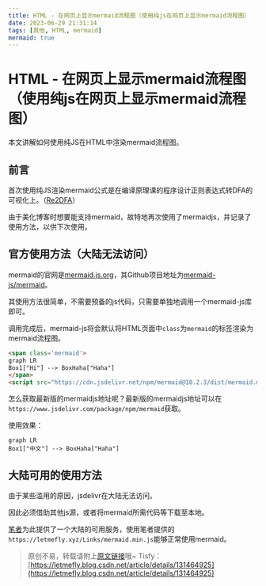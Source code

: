 ```yaml
---
title: HTML - 在网页上显示mermaid流程图（使用纯js在网页上显示mermaid流程图）
date: 2023-06-29 21:31:14
tags: [其他, HTML, mermaid]
mermaid: true
---
```


# HTML - 在网页上显示mermaid流程图（使用纯js在网页上显示mermaid流程图）

本文讲解如何使用纯JS在HTML中渲染mermaid流程图。

## 前言

首次使用纯JS渲染mermaid公式是在编译原理课的程序设计正则表达式转DFA的可视化上。（[Re2DFA](https://re2dfs.letmefly.xyz)）

由于美化博客时想要能支持mermaid，故特地再次使用了mermaidjs，并记录了使用方法，以供下次使用。

## 官方使用方法（大陆无法访问）

mermaid的官网是[mermaid.js.org](https://mermaid.js.org/)，其Github项目地址为[mermaid-js/mermaid](https://github.com/mermaid-js/mermaid)。

其使用方法很简单，不需要预备的js代码，只需要单独地调用一个mermaid-js库即可。

调用完成后，mermaid-js将会默认将HTML页面中```class```为```mermaid```的标签渲染为mermaid流程图。

```html
<span class='mermaid'>
graph LR
Box1["Hi"] --> BoxHaha["Haha"]
</span>
<script src="https://cdn.jsdelivr.net/npm/mermaid@10.2.3/dist/mermaid.min.js"></script>
```

怎么获取最新版的mermaidjs地址呢？最新版的mermaidjs地址可以在```https://www.jsdelivr.com/package/npm/mermaid```获取。

使用效果：

```mermaid
graph LR
Box1["中文"] --> BoxHaha["Haha"]
```

## 大陆可用的使用方法

由于某些滥用的原因，jsdelivr在大陆无法访问。

因此必须借助其他js源，或者将mermaid所需代码等下载至本地。

[笔者](https://letmefly.xyz)为此提供了一个大陆的可用服务，使用笔者提供的```https://letmefly.xyz/Links/mermaid.min.js```能够正常使用mermaid。

> 原创不易，转载请附上[原文链接](https://blog.letmefly.xyz/2023/06/29/Other-HTML-RenderMermaidByMermaidJS/)哦~
> Tisfy：[https://letmefly.blog.csdn.net/article/details/131464925](https://letmefly.blog.csdn.net/article/details/131464925)
